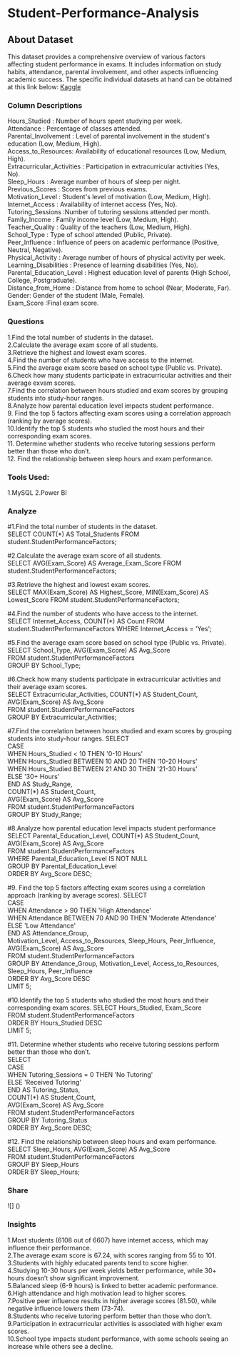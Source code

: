 # Student-Performance-Analysis
## About Dataset
This dataset provides a comprehensive overview of various factors affecting student performance in exams. It includes information on study habits, attendance, parental involvement, and other aspects influencing academic success. The specific individual datasets at hand can be obtained at this link below: [Kaggle](https://www.kaggle.com/datasets/lainguyn123/student-performance-factors)
### Column Descriptions
Hours_Studied :	Number of hours spent studying per week.                                       
Attendance :	Percentage of classes attended.                                                       
Parental_Involvement :	Level of parental involvement in the student's education (Low, Medium, High).                                               
Access_to_Resources: Availability of educational resources (Low, Medium, High).                                     
Extracurricular_Activities :	Participation in extracurricular activities (Yes, No).                            
Sleep_Hours :	Average number of hours of sleep per night.                                   
Previous_Scores :	Scores from previous exams.                                                     
Motivation_Level :	Student's level of motivation (Low, Medium, High).                                                    
Internet_Access :	Availability of internet access (Yes, No).                                                         
Tutoring_Sessions	:Number of tutoring sessions attended per month.                                                      
Family_Income :	Family income level (Low, Medium, High).                                                         
Teacher_Quality :	Quality of the teachers (Low, Medium, High).                                                  
School_Type	: Type of school attended (Public, Private).                                                    
Peer_Influence :	Influence of peers on academic performance (Positive, Neutral, Negative).                                               
Physical_Activity :	Average number of hours of physical activity per week.                                                      
Learning_Disabilities :	Presence of learning disabilities (Yes, No).                                                                             
Parental_Education_Level :	Highest education level of parents (High School, College, Postgraduate).                                                                 
Distance_from_Home : Distance from home to school (Near, Moderate, Far).                                                      
Gender: Gender of the student (Male, Female).                                                   
Exam_Score :Final exam score.                                               

### Questions
1.Find the total number of students in the dataset.                                        
2.Calculate the average exam score of all students.                                         
3.Retrieve the highest and lowest exam scores.                                                
4.Find the number of students who have access to the internet.                                    
5.Find the average exam score based on school type (Public vs. Private).                                             
6.Check how many students participate in extracurricular activities and their average exvam scores.                                                         
7.Find the correlation between hours studied and exam scores by grouping students into study-hour ranges.                                                              
8.Analyze how parental education level impacts student performance.                                                            
9. Find the top 5 factors affecting exam scores using a correlation approach (ranking by average scores).                                                    
10.Identify the top 5 students who studied the most hours and their corresponding exam scores.                                                                     
11. Determine whether students who receive tutoring sessions perform better than those who don’t.                                                               
12. Find the relationship between sleep hours and exam performance.                                                     

### Tools Used:
1.MySQL
2.Power BI

### Analyze
#1.Find the total number of students in the dataset.                                                            
SELECT COUNT(*) AS Total_Students FROM student.StudentPerformanceFactors;                                                

#2.Calculate the average exam score of all students.                                
SELECT AVG(Exam_Score) AS Average_Exam_Score FROM student.StudentPerformanceFactors;                                  

#3.Retrieve the highest and lowest exam scores.                              
SELECT MAX(Exam_Score) AS Highest_Score, MIN(Exam_Score) AS Lowest_Score FROM student.StudentPerformanceFactors;                                  

#4.Find the number of students who have access to the internet.                                 
SELECT Internet_Access, COUNT(*) AS Count FROM student.StudentPerformanceFactors WHERE Internet_Access = 'Yes';                                   

#5.Find the average exam score based on school type (Public vs. Private).                                      
SELECT School_Type, AVG(Exam_Score) AS Avg_Score                                           
FROM student.StudentPerformanceFactors                                            
GROUP BY School_Type;                                                      

#6.Check how many students participate in extracurricular activities and their average exam scores.                                           
SELECT Extracurricular_Activities, COUNT(*) AS Student_Count, AVG(Exam_Score) AS Avg_Score                                     
FROM student.StudentPerformanceFactors                                          
GROUP BY Extracurricular_Activities;                                         

#7.Find the correlation between hours studied and exam scores by grouping students into study-hour ranges.
SELECT                                                
    CASE                                          
        WHEN Hours_Studied < 10 THEN '0-10 Hours'                                  
        WHEN Hours_Studied BETWEEN 10 AND 20 THEN '10-20 Hours'                                 
        WHEN Hours_Studied BETWEEN 21 AND 30 THEN '21-30 Hours'                            
        ELSE '30+ Hours'                                       
    END AS Study_Range,                                                         
    COUNT(*) AS Student_Count,                                                      
    AVG(Exam_Score) AS Avg_Score                                 
FROM student.StudentPerformanceFactors                                       
GROUP BY Study_Range;                            

#8.Analyze how parental education level impacts student performance                          
SELECT Parental_Education_Level, COUNT(*) AS Student_Count, AVG(Exam_Score) AS Avg_Score                                  
FROM student.StudentPerformanceFactors                                       
WHERE Parental_Education_Level IS NOT NULL                                            
GROUP BY Parental_Education_Level                                                   
ORDER BY Avg_Score DESC;                                          

#9. Find the top 5 factors affecting exam scores using a correlation approach (ranking by average scores).
SELECT                                                 
    CASE                                           
        WHEN Attendance > 90 THEN 'High Attendance'                                 
        WHEN Attendance BETWEEN 70 AND 90 THEN 'Moderate Attendance'                                    
        ELSE 'Low Attendance'                               
    END AS Attendance_Group,                                         
    Motivation_Level, Access_to_Resources, Sleep_Hours, Peer_Influence,                                    
    AVG(Exam_Score) AS Avg_Score                                       
FROM student.StudentPerformanceFactors                                       
GROUP BY Attendance_Group, Motivation_Level, Access_to_Resources, Sleep_Hours, Peer_Influence                            
ORDER BY Avg_Score DESC                                        
LIMIT 5;                                 

#10.Identify the top 5 students who studied the most hours and their corresponding exam scores.
SELECT Hours_Studied, Exam_Score                                  
FROM student.StudentPerformanceFactors                               
ORDER BY Hours_Studied DESC                                  
LIMIT 5;                                    

#11. Determine whether students who receive tutoring sessions perform better than those who don’t.                              
SELECT                                
    CASE                              
        WHEN Tutoring_Sessions = 0 THEN 'No Tutoring'                       
        ELSE 'Received Tutoring'                           
    END AS Tutoring_Status,                             
    COUNT(*) AS Student_Count,                               
    AVG(Exam_Score) AS Avg_Score                                          
FROM student.StudentPerformanceFactors                          
GROUP BY Tutoring_Status                            
ORDER BY Avg_Score DESC;                                        

#12. Find the relationship between sleep hours and exam performance.                                
SELECT Sleep_Hours, AVG(Exam_Score) AS Avg_Score                                  
FROM student.StudentPerformanceFactors                           
GROUP BY Sleep_Hours                               
ORDER BY Sleep_Hours;                                         

### Share
![] ()

### Insights
1.Most students (6108 out of 6607) have internet access, which may influence their performance.                             
2.The average exam score is 67.24, with scores ranging from 55 to 101.                          
3.Students with highly educated parents tend to score higher.                              
4.Studying 10-30 hours per week yields better performance, while 30+ hours doesn’t show significant improvement.                                    
5.Balanced sleep (6-9 hours) is linked to better academic performance.                                       
6.High attendance and high motivation lead to higher scores.                                    
7.Positive peer influence results in higher average scores (81.50), while negative influence lowers them (73-74).                               
8.Students who receive tutoring perform better than those who don’t.                                         
9.Participation in extracurricular activities is associated with higher exam scores.                                       
10.School type impacts student performance, with some schools seeing an increase while others see a decline.                                               

